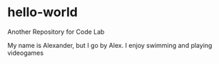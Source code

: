# hello-world
Another Repository for Code Lab


My name is Alexander, but I go by Alex.
I enjoy swimming and playing videogames
